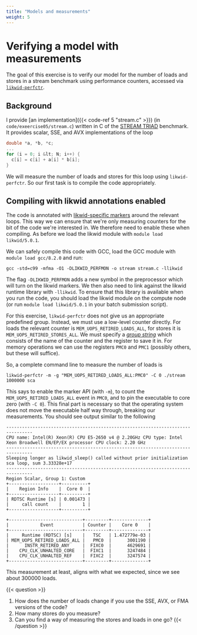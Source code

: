 ```yaml
---
title: "Models and measurements"
weight: 5
---
```


# Verifying a model with measurements

The goal of this exercise is to verify our model for the number of
loads and stores in a stream benchmark using performance counters,
accessed via
[`likwid-perfctr`](https://github.com/RRZE-HPC/likwid/wiki/likwid-perfctr).

## Background

I provide [an implementation]({{< code-ref 5 "stream.c" >}}) (in
`code/exeercise05/stream.c`) written in C
of the [STREAM TRIAD](https://www.cs.virginia.edu/stream/) benchmark.
It provides scalar, SSE, and AVX implementations of the loop

```c {linenos=false}
double *a, *b, *c;
...
for (i = 0; i &lt; N; i++) {
  c[i] = c[i] + a[i] * b[i];
}
```

We will measure the number of loads and stores for this loop using
`likwid-perfctr`. So our first task is to compile the code
appropriately.

## Compiling with likwid annotations enabled

The code is annotated with [likwid-specific
markers](https://github.com/RRZE-HPC/likwid/wiki/likwid-perfctr#using-the-marker-api)
around the relevant loops. This way we can ensure that we're only
measuring counters for the bit of the code we're interested in. We
therefore need to enable these when compiling. As before we load the
likwid module with `module load likwid/5.0.1`.

We can safely compile this code with GCC, load the GCC module with
`module load gcc/8.2.0` and run:

```
gcc -std=c99 -mfma -O1 -DLIKWID_PERFMON -o stream stream.c -llikwid
```

The flag `-DLIKWID_PERFMON` adds a new symbol in the
preprocessor which will turn on the likwid markers. We then also need
to link against the likwid runtime library with `-llikwid`.
To ensure that this library is available when you run the code, you
should load the likwid module on the compute node (or run `module
load likwid/5.0.1` in your batch submission script).


For this exercise, `likwid-perfctr` does not give us an appropriate
predefined group. Instead, we must use a low-level counter directly.
For loads the relevant counter is `MEM_UOPS_RETIRED_LOADS_ALL`, for
stores it is `MEM_UOPS_RETIRED_STORES_ALL`. We must specify a [_group
string_](https://github.com/RRZE-HPC/likwid/wiki/likwid-perfctr#using-custom-event-sets)
which consists of the name of the counter and the register to save it
in. For memory operations we can use the registers `PMC0` and `PMC1`
(possibly others, but these will suffice).

So, a complete command line to measure the number of loads is
```
likwid-perfctr -m -g "MEM_UOPS_RETIRED_LOADS_ALL:PMC0" -C 0 ./stream 1000000 sca
```

This says to enable the marker API (with `-m`), to count
the `MEM_UOPS_RETIRED_LOADS_ALL` event in
`PMC0`, and to pin the executable to core zero (with
`-C 0`). This final part is necessary so that the operating
system does not move the executable half way through, breaking our
measurements. You should see output similar to the following

```
--------------------------------------------------------------------------------
CPU name: Intel(R) Xeon(R) CPU E5-2650 v4 @ 2.20GHz CPU type: Intel
Xeon Broadwell EN/EP/EX processor CPU clock: 2.20 GHz
--------------------------------------------------------------------------------
Sleeping longer as likwid_sleep() called without prior initialization
sca loop, sum 3.33328e+17
--------------------------------------------------------------------------------
Region Scalar, Group 1: Custom
+-------------------+----------+
|    Region Info    |  Core 0  |
+-------------------+----------+
| RDTSC Runtime [s] | 0.001473 |
|     call count    |        1 |
+-------------------+----------+

+----------------------------+---------+--------------+
|            Event           | Counter |    Core 0    |
+----------------------------+---------+--------------+
|     Runtime (RDTSC) [s]    |   TSC   | 1.472779e-03 |
| MEM_UOPS_RETIRED_LOADS_ALL |   PMC0  |      3001190 |
|      INSTR_RETIRED_ANY     |  FIXC0  |      4629691 |
|    CPU_CLK_UNHALTED_CORE   |  FIXC1  |      3247484 |
|    CPU_CLK_UNHALTED_REF    |  FIXC2  |      3247574 |
+----------------------------+---------+--------------+
```

This measurement at least, aligns with what we expected, since we see
about 300000 loads.

{{< question >}}
1. How does the number of loads change if you use the SSE, AVX, or FMA
   versions of the code?
2. How many stores do you measure?
3. Can you find a way of measuring the stores and loads in one go?
{{< /question >}}
